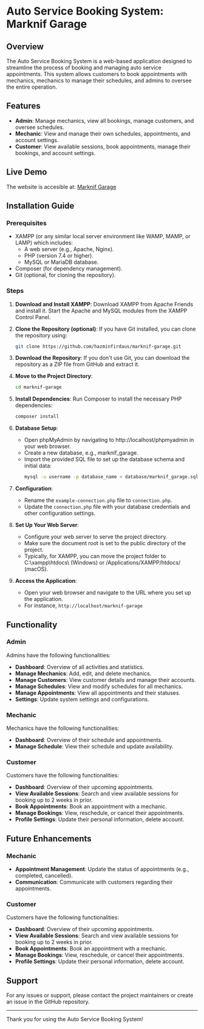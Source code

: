 # Auto Service Booking System: Marknif Garage

## Overview

The Auto Service Booking System is a web-based application designed to streamline the process of booking and managing auto service appointments. This system allows customers to book appointments with mechanics, mechanics to manage their schedules, and admins to oversee the entire operation.

## Features

- **Admin**: Manage mechanics, view all bookings, manage customers, and oversee schedules.
- **Mechanic**: View and manage their own schedules, appointments, and account settings.
- **Customer**: View available sessions, book appointments, manage their bookings, and account settings.

## Live Demo
The website is accesible at: [Marknif Garage](https://marknif.com/)

## Installation Guide

### Prerequisites

- XAMPP (or any similar local server environment like WAMP, MAMP, or LAMP) which includes:
   - A web server (e.g., Apache, Nginx).
   - PHP (version 7.4 or higher).
   - MySQL or MariaDB database.
- Composer (for dependency management).
- Git (optional, for cloning the repository).

### Steps

1. **Download and Install XAMPP**:
   Download XAMPP from Apache Friends and install it.
   Start the Apache and MySQL modules from the XAMPP Control Panel.

2. **Clone the Repository (optional)**:
   If you have Git installed, you can clone the repository using:
   ```sh
   git clone https://github.com/hazminfirdaus/marknif-garage.git
   ```

3. **Download the Repository**:
   If you don't use Git, you can download the repository as a ZIP file from GitHub and extract it.

4. **Move to the Project Directory**:
   ```sh
   cd marknif-garage
   ```

5. **Install Dependencies**:
   Run Composer to install the necessary PHP dependencies:
   ```sh
   composer install
   ```

6. **Database Setup**:
   - Open phpMyAdmin by navigating to http://localhost/phpmyadmin in your web browser.
   - Create a new database, e.g., marknif_garage.
   - Import the provided SQL file to set up the database schema and initial data:
     ```sh
     mysql -u username -p database_name < database/marknif_garage.sql
     ```
   
7. **Configuration**:
   - Rename the `example-connection.php` file to `connection.php`.
   - Update the `connection.php` file with your database credentials and other configuration settings.

8. **Set Up Your Web Server**:
   - Configure your web server to serve the project directory.
   - Make sure the document root is set to the public directory of the project.
   - Typically, for XAMPP, you can move the project folder to C:\xampp\htdocs\ (Windows) or /Applications/XAMPP/htdocs/ (macOS).

9. **Access the Application**:
   - Open your web browser and navigate to the URL where you set up the application.
   - For instance, `http://localhost/marknif-garage`

## Functionality

### Admin

Admins have the following functionalities:

- **Dashboard**: Overview of all activities and statistics.
- **Manage Mechanics**: Add, edit, and delete mechanics.
- **Manage Customers**: View customer details and manage their accounts.
- **Manage Schedules**: View and modify schedules for all mechanics.
- **Manage Appointments**: View all appointments and their statuses.
- **Settings**: Update system settings and configurations.

### Mechanic

Mechanics have the following functionalities:

- **Dashboard**: Overview of their schedule and appointments.
- **Manage Schedule**: View their schedule and update availability.

### Customer

Customers have the following functionalities:

- **Dashboard**: Overview of their upcoming appointments.
- **View Available Sessions**: Search and view available sessions for booking up to 2 weeks in prior.
- **Book Appointments**: Book an appointment with a mechanic.
- **Manage Bookings**: View, reschedule, or cancel their appointments.
- **Profile Settings**: Update their personal information, delete account.

## Future Enhancements

### Mechanic

- **Appointment Management**: Update the status of appointments (e.g., completed, cancelled).
- **Communication**: Communicate with customers regarding their appointments.

### Customer

Customers have the following functionalities:

- **Dashboard**: Overview of their upcoming appointments.
- **View Available Sessions**: Search and view available sessions for booking up to 2 weeks in prior.
- **Book Appointments**: Book an appointment with a mechanic.
- **Manage Bookings**: View, reschedule, or cancel their appointments.
- **Profile Settings**: Update their personal information, delete account.

## Support

For any issues or support, please contact the project maintainers or create an issue in the GitHub repository.

---

Thank you for using the Auto Service Booking System!
